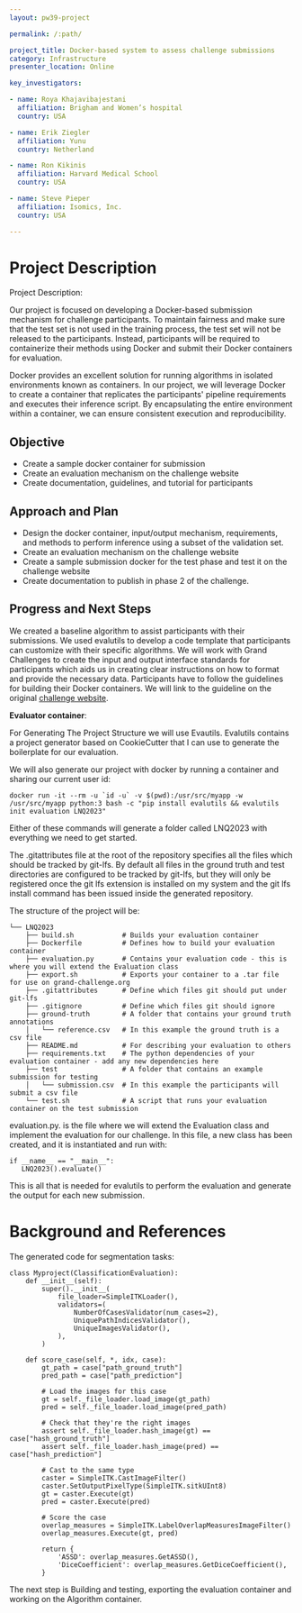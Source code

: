 ```yaml
---
layout: pw39-project

permalink: /:path/

project_title: Docker-based system to assess challenge submissions
category: Infrastructure
presenter_location: Online

key_investigators:

- name: Roya Khajavibajestani
  affiliation: Brigham and Women’s hospital
  country: USA

- name: Erik Ziegler
  affiliation: Yunu
  country: Netherland

- name: Ron Kikinis
  affiliation: Harvard Medical School
  country: USA

- name: Steve Pieper
  affiliation: Isomics, Inc.
  country: USA

---
```


# Project Description

<!-- Add a short paragraph describing the project. -->

Project Description:

Our project is focused on developing a Docker-based submission mechanism for challenge participants. To maintain fairness and make sure that the test set is not used in the training process, the test set will not be released to the participants. Instead, participants will be required to containerize their methods using Docker and submit their Docker containers for evaluation.

Docker provides an excellent solution for running algorithms in isolated environments known as containers. In our project, we will leverage Docker to create a container that replicates the participants' pipeline requirements and executes their inference script. By encapsulating the entire environment within a container, we can ensure consistent execution and reproducibility.

## Objective

<!-- Describe here WHAT you would like to achieve (what you will have as end result). -->

- Create a sample docker container for submission
- Create an evaluation mechanism on the challenge website
- Create documentation, guidelines, and tutorial for participants

## Approach and Plan

<!-- Describe here HOW you would like to achieve the objectives stated above. -->

- Design the docker container, input/output mechanism, requirements, and methods to perform inference using a subset of the validation set.
- Create an evaluation mechanism on the challenge website
- Create a sample submission docker for the test phase and test it on the challenge website
- Create documentation to publish in phase 2 of the challenge.

## Progress and Next Steps

<!-- Update this section as you make progress, describing what you have ACTUALLY DONE.
     If there are specific steps that you could not complete then you can describe them here, too. -->
We created a baseline algorithm to assist participants with their submissions.
We used evalutils to develop a code template that participants can customize with their specific algorithms.
We will work with Grand Challenges to create the input and output interface standards for participants which aids us in creating clear instructions on how to format and provide the necessary data.
Participants have to follow the guidelines for building their Docker containers. We will link to the guideline on the original [challenge website](https://lnq2023.grand-challenge.org/).

**Evaluator container**:

For Generating The Project Structure we will use Evautils.
Evalutils contains a project generator based on CookieCutter that I can use to generate the boilerplate for our evaluation.

We will also generate our project with docker by running a container and sharing our current user id:
````
docker run -it --rm -u `id -u` -v $(pwd):/usr/src/myapp -w /usr/src/myapp python:3 bash -c "pip install evalutils && evalutils init evaluation LNQ2023"
````

Either of these commands will generate a folder called LNQ2023 with everything we need to get started.

The .gitattributes file at the root of the repository specifies all the files which should be tracked by git-lfs. By default all files in the ground truth and test directories are configured to be tracked by git-lfs, but they will only be registered once the git lfs extension is installed on my system and the git lfs install command has been issued inside the generated repository.

The structure of the project will be:

````
└── LNQ2023
    ├── build.sh            # Builds your evaluation container
    ├── Dockerfile          # Defines how to build your evaluation container
    ├── evaluation.py       # Contains your evaluation code - this is where you will extend the Evaluation class
    ├── export.sh           # Exports your container to a .tar file for use on grand-challenge.org
    ├── .gitattributes      # Define which files git should put under git-lfs
    ├── .gitignore          # Define which files git should ignore
    ├── ground-truth        # A folder that contains your ground truth annotations
    │   └── reference.csv   # In this example the ground truth is a csv file
    ├── README.md           # For describing your evaluation to others
    ├── requirements.txt    # The python dependencies of your evaluation container - add any new dependencies here
    ├── test                # A folder that contains an example submission for testing
    │   └── submission.csv  # In this example the participants will submit a csv file
    └── test.sh             # A script that runs your evaluation container on the test submission
````
evaluation.py.  is the file where we will extend the Evaluation class and implement the evaluation for our challenge. In this file, a new class has been created, and it is instantiated and run with:

````
if __name__ == "__main__":
   LNQ2023().evaluate()
````
This is all that is needed for evalutils to perform the evaluation and generate the output for each new submission.

# Background and References

<!-- If you developed any software, include a link to the source code repository.
     If possible, also add links to sample data, and to any relevant publications. -->
The generated code for segmentation tasks:
````
class Myproject(ClassificationEvaluation):
    def __init__(self):
        super().__init__(
            file_loader=SimpleITKLoader(),
            validators=(
                NumberOfCasesValidator(num_cases=2),
                UniquePathIndicesValidator(),
                UniqueImagesValidator(),
            ),
        )

    def score_case(self, *, idx, case):
        gt_path = case["path_ground_truth"]
        pred_path = case["path_prediction"]

        # Load the images for this case
        gt = self._file_loader.load_image(gt_path)
        pred = self._file_loader.load_image(pred_path)

        # Check that they're the right images
        assert self._file_loader.hash_image(gt) == case["hash_ground_truth"]
        assert self._file_loader.hash_image(pred) == case["hash_prediction"]

        # Cast to the same type
        caster = SimpleITK.CastImageFilter()
        caster.SetOutputPixelType(SimpleITK.sitkUInt8)
        gt = caster.Execute(gt)
        pred = caster.Execute(pred)

        # Score the case
        overlap_measures = SimpleITK.LabelOverlapMeasuresImageFilter()
        overlap_measures.Execute(gt, pred)

        return {
            'ASSD': overlap_measures.GetASSD(),
            'DiceCoefficient': overlap_measures.GetDiceCoefficient(),
        }

````
The next step is Building and testing, exporting the evaluation container and working on the Algorithm container.
